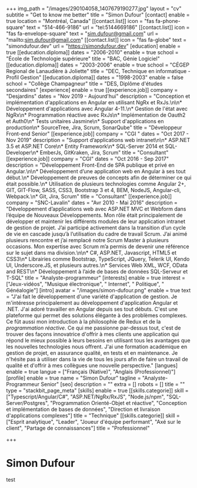 +++
img_path = "/images/290104058_1407679190277.jpg"
layout = "cv"
subtitle = "Get to know me better"
title = "Simon Dufour"
[contact]
enable = true
location = "Montréal, Canada"
[[contact.list]]
icon = "fas fa-phone-square"
text = "514-466-9186"
url = "tel:5144669186"
[[contact.list]]
icon = "fas fa-envelope-square"
text = "sim.dufour@gmail.com"
url = "mailto:sim.dufour@gmail.com"
[[contact.list]]
icon = "fas fa-globe"
text = "simondufour.dev"
url = "https://simondufour.dev"
[education]
enable = true
[[education.diploma]]
dates = "2006-2010"
enable = true
school = "École de Technologie supérieure"
title = "BAC, Génie Logiciel"
[[education.diploma]]
dates = "2003-2006"
enable = true
school = "CÉGEP Regional de Lanaudière à Joliette"
title = "DEC, Technique en informatique - Profil Gestion"
[[education.diploma]]
dates = "1998-2003"
enable = false
school = "Collège Champagneur"
title = "DES, Diplôme d'études secondaires"
[experience]
enable = true
[[experience.job]]
company = "Desjardins"
dates = "Nov 2019 - Aujourd'hui"
description = "Conception et implémentation d'applications en Angular en utilisant NgRx et RxJs.\n\n* Développement d'applications avec Angular 4-11.\n* Gestion de l'état avec NgRx\n* Programmation réactive avec RxJs\n* Implémentation de Oauth2 et Auth0\n* Tests unitaires Jasmine\n* Support d'applications en production\n* SourceTree, Jira, Scrum, SonarQube"
title = "Développeur Front-end Senior"
[[experience.job]]
company = "CGI "
dates = "Oct 2017 - Nov 2019"
description = "Support d’applications web intranet\n\n* ASP.NET 3.5 et ASP.NET Core\n* Entity Framework\n* SQL-Server 2014 et SQL-Developer\n* EmberJs, GitKraken, Jira, Scrum"
title = "Consultant"
[[experience.job]]
company = "CGI"
dates = "Oct 2016 - Sep 2017"
description = "Développement Front-End de SPA publique et privé en Angular.\n\n* Développement d’une application web en Angular à ses tout début.\n* Développement de preuves de concepts afin de déterminer ce qui était possible.\n* Utilisation de plusieurs technologies comme Angular 2+, GIT, GIT-Flow, SASS, CSS3, Bootstrap 3 et 4, BEM, NodeJS, Angular-cli, Webpack.\n* Git, Jira, Scrum"
title = "Consultant"
[[experience.job]]
company = "SNC-Lavalin"
dates = "Avr 2010 - Mai 2016"
description = "Développement d’applications web avec ASP.NET MVC et Webform dans l’équipe de Nouveaux Développements. Mon rôle était principalement de développer et maintenir les différents modules de leur application intranet de gestion de projet. J’ai participé activement dans la transition d’un cycle de vie en cascade jusqu’à l’utilisation du cadre de travail Scrum. J’ai animé plusieurs rencontre et j’ai remplacé notre Scrum Master à plusieurs occasions. Mon expertise avec Scrum m’a permis de devenir une référence sur le sujet dans ma division.\n\n* C#, ASP.NET, Javascript, HTML5 et CSS3\n* Librairies comme Bootstrap, TypeScript, JQuery, Telerik UI, Kendo UI, Underscore.JS, et plusieurs autres.\n* Services Web XML, WCF, OData and REST\n* Développement à l’aide de bases de données SQL-Serveur et T-SQL"
title = "Analyste-programmeur"
[interests]
enable = true
interest = ["Jeux-vidéos", "Musique électronique", " Internet", " Politique", " Généalogie"]
[intro]
avatar = "/images/simon-dufour.png"
enable = true
text = "J'ai fait le développement d'une variété d'application de gestion. Je m'intéresse principalement au développement d'application Angular et .NET. J'ai adoré travailler en Angular depuis ses tout débuts. C'est une plateforme qui permet des solutions élégante à des problèmes complexes. Ce fût aussi mon introduction à la philosophie de Redux et de la _programmation réactive_. Ce qui me passionne par-dessus tout, c'est de trouver des façons innovatrice d'offrir à mes clients une application qui répond le mieux possible à leurs besoins en utilisant tous les avantages que les nouvelles technologies nous offrent. J'ai une formation académique en gestion de projet, en assurance qualité, en tests et en maintenance. Je n'hésite pas à utiliser dans la vie de tous les jours afin de faire un travail de qualité et d'offrir à mes collègues une nouvelle perspective."
[langues]
enable = true
langue = ["Français (Native)", "Anglais (Professionnel)"]
[profile]
enable = true
name = "Simon Dufour"
tagline = "Analyste-Programmeur Senior"
[seo]
description = ""
extra = []
robots = []
title = ""
type = "stackbit_page_meta"
[skills]
enable = true
[[skills.categorie]]
skill = ["Typescript/Angular/C#", "ASP.NET/NgRx/RxJS", "Node.js/npm", "SQL-Server/Postgres", "Programmation Orienté-Objet et réactive", "Conception et implémentation de bases de données", "Direction et livraison d'applications complexes"]
title = "Technique"
[[skills.categorie]]
skill = ["Esprit analytique", "Leader", "Joueur d'équipe performant", "Axé sur le client", "Partage de connaissances"]
title = "Professionnel"

+++
# Simon Dufour

test